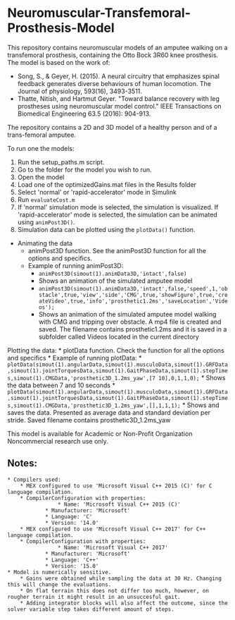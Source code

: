 # Neuromuscular-Transfemoral-Prosthesis-Model


This repository contains neuromuscular models of an amputee walking on a transfemoral prosthesis, containing the Otto Bock 3R60 knee prosthesis. 
The model is based on the work of:

- Song, S., & Geyer, H. (2015). A neural circuitry that emphasizes spinal feedback generates diverse behaviours of human locomotion. The Journal of physiology, 593(16), 3493-3511.
- Thatte, Nitish, and Hartmut Geyer. "Toward balance recovery with leg prostheses using neuromuscular model control." IEEE Transactions on Biomedical Engineering 63.5 (2016): 904-913.

The repository contains a 2D and 3D model of a healthy person and of a trans-femoral amputee.

To run one the models:

1. Run the setup_paths.m script.
2. Go to the folder for the model you wish to run.
3. Open the model
4. Load one of the optimizedGains.mat files in the Results folder
5. Select 'normal' or 'rapid-accelerator' mode in Simulink
6. Run `evaluateCost.m`
7. If 'normal' simulation mode is selected, the simulation is visualized. If 'rapid-accelerator' mode is selected, the simulation can be animated using `animPost3D()`.
8. Simulation data can be plotted using the `plotData()` function.

* Animating the data
  * animPost3D function. See the animPost3D function for all the options and specifics.
  * Example of running animPost3D: 
    * `animPost3D(simout(1).animData3D,'intact',false)`
    * Shows an animation of the simulated amputee model
    * `animPost3D(simout(1).animData3D,'intact',false,'speed',1,'obstacle',true,'view','side','CMG',true,'showFigure',true,'createVideo',true,'info','prosthetic1.2ms','saveLocation','Videos');`
    * Shows an animation of the simulated amputee model walking with CMG and tripping over obstacle. A mp4 file is created and saved. The filename contains prosthetic1.2ms and it is saved in a subfolder called Videos located in the current directory	



Plotting the data:
	* plotData function. Check the function for all the options and specifics
	* Example of running plotData: 
		* `plotData(simout(1).angularData,simout(1).musculoData,simout(1).GRFData,simout(1).jointTorquesData,simout(1).GaitPhaseData,simout(1).stepTimes,simout(1).CMGData,'prosthetic3D_1.2ms_yaw',[7 10],0,1,1,0);`
		* Shows the data between 7 and 10 seconds
		* `plotData(simout(1).angularData,simout(1).musculoData,simout(1).GRFData,simout(1).jointTorquesData,simout(1).GaitPhaseData,simout(1).stepTimes,simout(1).CMGData,'prosthetic3D_1.2ms_yaw',[],1,1,1);`
		* Shows and saves the data. Presented as average data and standard deviation per stride. Saved filename contains prosthetic3D_1.2ms_yaw


This model is available for Academic or Non-Profit Organization Noncommercial research use only.

## Notes:
	* Compilers used: 
		* MEX configured to use 'Microsoft Visual C++ 2015 (C)' for C language compilation.
		* CompilerConfiguration with properties:
             		* Name: 'Microsoft Visual C++ 2015 (C)'
     			* Manufacturer: 'Microsoft'
         		* Language: 'C'
          		* Version: '14.0'
		* MEX configured to use 'Microsoft Visual C++ 2017' for C++ language compilation.
		* CompilerConfiguration with properties:
             		* Name: 'Microsoft Visual C++ 2017'
     			* Manufacturer: 'Microsoft'
         		* Language: 'C++'
          		* Version: '15.0'
	* Model is numerically sensitive. 
		* Gains were obtained while sampling the data at 30 Hz. Changing this will change the evaluations. 
		* On flat terrain this does not differ too much, however, on rougher terrain it might result in an unsuccesful gait.
		* Adding integrator blocks will also affect the outcome, since the solver variable step takes different amount of steps.
	
